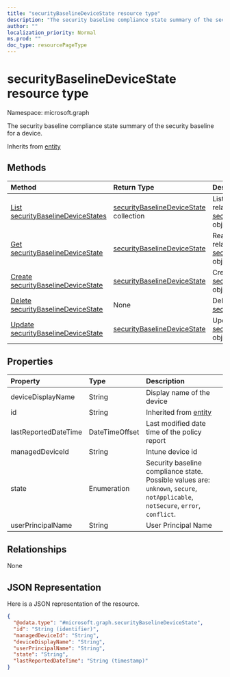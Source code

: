 ```yaml
---
title: "securityBaselineDeviceState resource type"
description: "The security baseline compliance state summary of the security baseline for a device."
author: ""
localization_priority: Normal
ms.prod: ""
doc_type: resourcePageType
---
```


# securityBaselineDeviceState resource type


Namespace: microsoft.graph

The security baseline compliance state summary of the security baseline for a device.


Inherits from [entity](../resources/entity.md)

## Methods
|Method|Return Type|Description|
|:---|:---|:---|
|[List securityBaselineDeviceStates](../api/securitybaselinedevicestate-list.md)|[securityBaselineDeviceState](../resources/securitybaselinedevicestate.md) collection|List properties and relationships of the [securityBaselineDeviceState](../resources/securitybaselinedevicestate.md) objects.|
|[Get securityBaselineDeviceState](../api/securitybaselinedevicestate-get.md)|[securityBaselineDeviceState](../resources/securitybaselinedevicestate.md)|Read properties and relationships of the [securityBaselineDeviceState](../resources/securitybaselinedevicestate.md) object.|
|[Create securityBaselineDeviceState](../api/securitybaselinedevicestate-create.md)|[securityBaselineDeviceState](../resources/securitybaselinedevicestate.md)|Create a new [securityBaselineDeviceState](../resources/securitybaselinedevicestate.md) object.|
|[Delete securityBaselineDeviceState](../api/securitybaselinedevicestate-delete.md)|None|Deletes a [securityBaselineDeviceState](../resources/securitybaselinedevicestate.md).|
|[Update securityBaselineDeviceState](../api/securitybaselinedevicestate-update.md)|[securityBaselineDeviceState](../resources/securitybaselinedevicestate.md)|Update the properties of a [securityBaselineDeviceState](../resources/securitybaselinedevicestate.md) object.|

## Properties
|Property|Type|Description|
|:---|:---|:---|
|deviceDisplayName|String|Display name of the device|
|id|String| Inherited from [entity](../resources/entity.md)|
|lastReportedDateTime|DateTimeOffset|Last modified date time of the policy report|
|managedDeviceId|String|Intune device id|
|state|Enumeration|Security baseline compliance state. Possible values are: `unknown`, `secure`, `notApplicable`, `notSecure`, `error`, `conflict`.|
|userPrincipalName|String|User Principal Name|

## Relationships
None

## JSON Representation
Here is a JSON representation of the resource.
<!-- {
  "blockType": "resource",
  "keyProperty": "id",
  "@odata.type": "microsoft.graph.securityBaselineDeviceState",
  "baseType": "microsoft.graph.entity",
  "openType": false
}
-->
``` json
{
  "@odata.type": "#microsoft.graph.securityBaselineDeviceState",
  "id": "String (identifier)",
  "managedDeviceId": "String",
  "deviceDisplayName": "String",
  "userPrincipalName": "String",
  "state": "String",
  "lastReportedDateTime": "String (timestamp)"
}
```

